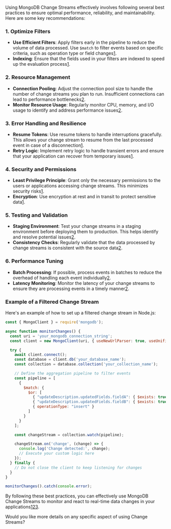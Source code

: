 Using MongoDB Change Streams effectively involves following several best practices to ensure optimal performance, reliability, and maintainability. Here are some key recommendations:

### 1. **Optimize Filters**
- **Use Efficient Filters**: Apply filters early in the pipeline to reduce the volume of data processed. Use `$match` to filter events based on specific criteria, such as operation type or field changes[1](https://www.mongodb.com/docs/manual/changeStreams/).
- **Indexing**: Ensure that the fields used in your filters are indexed to speed up the evaluation process[1](https://www.mongodb.com/docs/manual/changeStreams/).

### 2. **Resource Management**
- **Connection Pooling**: Adjust the connection pool size to handle the number of change streams you plan to run. Insufficient connections can lead to performance bottlenecks[2](https://www.mongodb.com/resources/products/capabilities/change-streams).
- **Monitor Resource Usage**: Regularly monitor CPU, memory, and I/O usage to identify and address performance issues[2](https://www.mongodb.com/resources/products/capabilities/change-streams).

### 3. **Error Handling and Resilience**
- **Resume Tokens**: Use resume tokens to handle interruptions gracefully. This allows your change stream to resume from the last processed event in case of a disconnection[1](https://www.mongodb.com/docs/manual/changeStreams/).
- **Retry Logic**: Implement retry logic to handle transient errors and ensure that your application can recover from temporary issues[1](https://www.mongodb.com/docs/manual/changeStreams/).

### 4. **Security and Permissions**
- **Least Privilege Principle**: Grant only the necessary permissions to the users or applications accessing change streams. This minimizes security risks[1](https://www.mongodb.com/docs/manual/changeStreams/).
- **Encryption**: Use encryption at rest and in transit to protect sensitive data[1](https://www.mongodb.com/docs/manual/changeStreams/).

### 5. **Testing and Validation**
- **Staging Environment**: Test your change streams in a staging environment before deploying them to production. This helps identify and resolve potential issues[2](https://www.mongodb.com/resources/products/capabilities/change-streams).
- **Consistency Checks**: Regularly validate that the data processed by change streams is consistent with the source data[2](https://www.mongodb.com/resources/products/capabilities/change-streams).

### 6. **Performance Tuning**
- **Batch Processing**: If possible, process events in batches to reduce the overhead of handling each event individually[2](https://www.mongodb.com/resources/products/capabilities/change-streams).
- **Latency Monitoring**: Monitor the latency of your change streams to ensure they are processing events in a timely manner[2](https://www.mongodb.com/resources/products/capabilities/change-streams).

### Example of a Filtered Change Stream

Here's an example of how to set up a filtered change stream in Node.js:

```javascript
const { MongoClient } = require('mongodb');

async function monitorChanges() {
  const uri = 'your_mongodb_connection_string';
  const client = new MongoClient(uri, { useNewUrlParser: true, useUnifiedTopology: true });

  try {
    await client.connect();
    const database = client.db('your_database_name');
    const collection = database.collection('your_collection_name');

    // Define the aggregation pipeline to filter events
    const pipeline = [
      {
        $match: {
          $or: [
            { "updateDescription.updatedFields.fieldA": { $exists: true } },
            { "updateDescription.updatedFields.fieldB": { $exists: true } },
            { operationType: "insert" }
          ]
        }
      }
    ];

    const changeStream = collection.watch(pipeline);

    changeStream.on('change', (change) => {
      console.log('Change detected:', change);
      // Execute your custom logic here
    });
  } finally {
    // Do not close the client to keep listening for changes
  }
}

monitorChanges().catch(console.error);
```

By following these best practices, you can effectively use MongoDB Change Streams to monitor and react to real-time data changes in your applications[1](https://www.mongodb.com/docs/manual/changeStreams/)[2](https://www.mongodb.com/resources/products/capabilities/change-streams)[3](https://codemax.app/snippet/utilizing-mongodb-change-streams-for-real-time-webhooks/).

Would you like more details on any specific aspect of using Change Streams?
